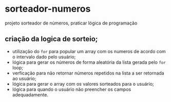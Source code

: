 # sorteador-numeros
projeto sorteador de números, praticar lógica de programação

## criação da logica de sorteio;
- utilização do `for` para popular um array com os numeros de acordo com o intervalo dado pelo usuário;
- lógica para gerar os números de forma aleatória da lista gerada pelo `for` loop;
- verficação para não retornar números repetidos na lista a ser retornada ao usuário;
- lógica para gerar o array com os valores sorteados para o usuário;
- lógica para quando o usuário não preencher os campos adequadamente.
